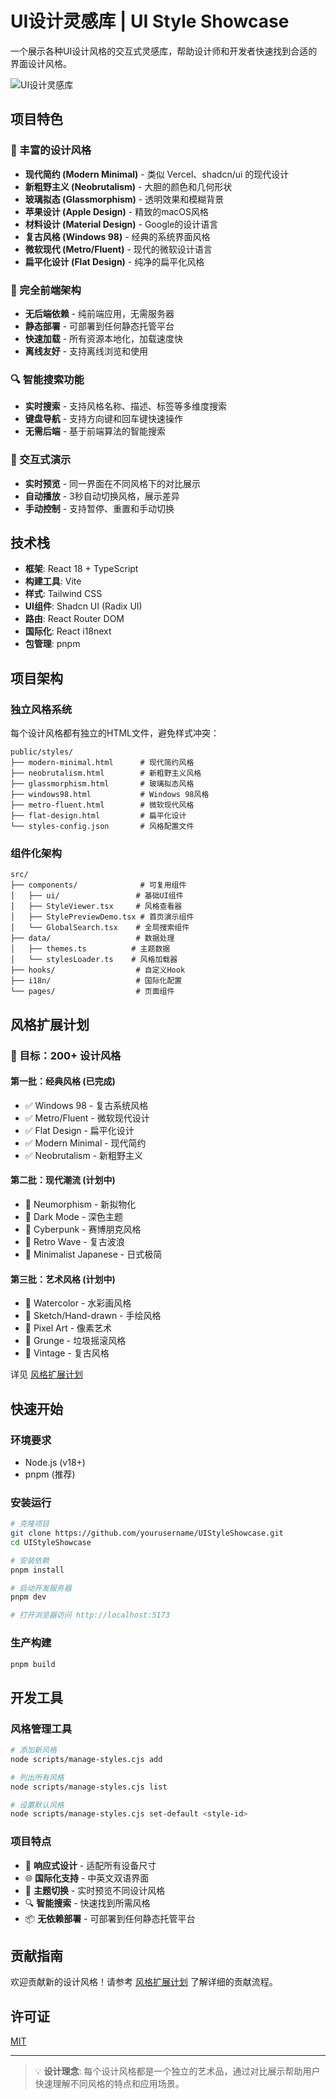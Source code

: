 # UI设计灵感库 | UI Style Showcase

一个展示各种UI设计风格的交互式灵感库，帮助设计师和开发者快速找到合适的界面设计风格。

![UI设计灵感库](./public/demo.png)

## 项目特色

### 🎨 丰富的设计风格
- **现代简约 (Modern Minimal)** - 类似 Vercel、shadcn/ui 的现代设计
- **新粗野主义 (Neobrutalism)** - 大胆的颜色和几何形状
- **玻璃拟态 (Glassmorphism)** - 透明效果和模糊背景
- **苹果设计 (Apple Design)** - 精致的macOS风格
- **材料设计 (Material Design)** - Google的设计语言
- **复古风格 (Windows 98)** - 经典的系统界面风格
- **微软现代 (Metro/Fluent)** - 现代的微软设计语言
- **扁平化设计 (Flat Design)** - 纯净的扁平化风格

### 🚀 完全前端架构
- **无后端依赖** - 纯前端应用，无需服务器
- **静态部署** - 可部署到任何静态托管平台
- **快速加载** - 所有资源本地化，加载速度快
- **离线友好** - 支持离线浏览和使用

### 🔍 智能搜索功能
- **实时搜索** - 支持风格名称、描述、标签等多维度搜索
- **键盘导航** - 支持方向键和回车键快速操作
- **无需后端** - 基于前端算法的智能搜索

### 🎯 交互式演示
- **实时预览** - 同一界面在不同风格下的对比展示
- **自动播放** - 3秒自动切换风格，展示差异
- **手动控制** - 支持暂停、重置和手动切换

## 技术栈

- **框架**: React 18 + TypeScript
- **构建工具**: Vite
- **样式**: Tailwind CSS
- **UI组件**: Shadcn UI (Radix UI)
- **路由**: React Router DOM
- **国际化**: React i18next
- **包管理**: pnpm

## 项目架构

### 独立风格系统
每个设计风格都有独立的HTML文件，避免样式冲突：
```
public/styles/
├── modern-minimal.html      # 现代简约风格
├── neobrutalism.html        # 新粗野主义风格
├── glassmorphism.html       # 玻璃拟态风格
├── windows98.html           # Windows 98风格
├── metro-fluent.html        # 微软现代风格
├── flat-design.html         # 扁平化设计
└── styles-config.json       # 风格配置文件
```

### 组件化架构
```
src/
├── components/              # 可复用组件
│   ├── ui/                 # 基础UI组件
│   ├── StyleViewer.tsx     # 风格查看器
│   ├── StylePreviewDemo.tsx # 首页演示组件
│   └── GlobalSearch.tsx    # 全局搜索组件
├── data/                   # 数据处理
│   ├── themes.ts          # 主题数据
│   └── stylesLoader.ts    # 风格加载器
├── hooks/                  # 自定义Hook
├── i18n/                   # 国际化配置
└── pages/                  # 页面组件
```

## 风格扩展计划

### 🎯 目标：200+ 设计风格

#### 第一批：经典风格 (已完成)
- ✅ Windows 98 - 复古系统风格
- ✅ Metro/Fluent - 微软现代设计
- ✅ Flat Design - 扁平化设计
- ✅ Modern Minimal - 现代简约
- ✅ Neobrutalism - 新粗野主义

#### 第二批：现代潮流 (计划中)
- 🔄 Neumorphism - 新拟物化
- 🔄 Dark Mode - 深色主题
- 🔄 Cyberpunk - 赛博朋克风格
- 🔄 Retro Wave - 复古波浪
- 🔄 Minimalist Japanese - 日式极简

#### 第三批：艺术风格 (计划中)
- 🔄 Watercolor - 水彩画风格
- 🔄 Sketch/Hand-drawn - 手绘风格
- 🔄 Pixel Art - 像素艺术
- 🔄 Grunge - 垃圾摇滚风格
- 🔄 Vintage - 复古风格

详见 [风格扩展计划](./docs/style-expansion-plan.md)

## 快速开始

### 环境要求
- Node.js (v18+)
- pnpm (推荐)

### 安装运行
```bash
# 克隆项目
git clone https://github.com/yourusername/UIStyleShowcase.git
cd UIStyleShowcase

# 安装依赖
pnpm install

# 启动开发服务器
pnpm dev

# 打开浏览器访问 http://localhost:5173
```

### 生产构建
```bash
pnpm build
```

## 开发工具

### 风格管理工具
```bash
# 添加新风格
node scripts/manage-styles.cjs add

# 列出所有风格
node scripts/manage-styles.cjs list

# 设置默认风格
node scripts/manage-styles.cjs set-default <style-id>
```

### 项目特点
- 📱 **响应式设计** - 适配所有设备尺寸
- 🌐 **国际化支持** - 中英文双语界面
- 🎨 **主题切换** - 实时预览不同设计风格
- 🔍 **智能搜索** - 快速找到所需风格
- 📦 **无依赖部署** - 可部署到任何静态托管平台

## 贡献指南

欢迎贡献新的设计风格！请参考 [风格扩展计划](./docs/style-expansion-plan.md) 了解详细的贡献流程。

## 许可证

[MIT](LICENSE)

---

> 💡 **设计理念**: 每个设计风格都是一个独立的艺术品，通过对比展示帮助用户快速理解不同风格的特点和应用场景。
